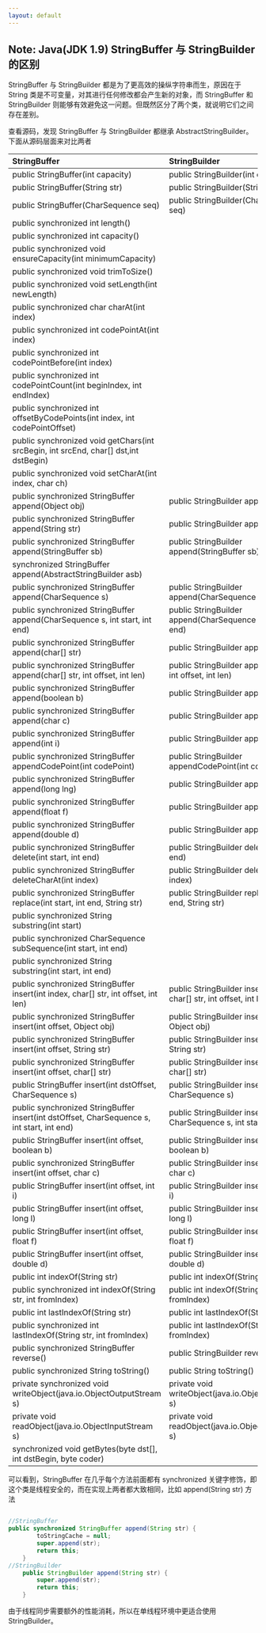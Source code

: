 ```yaml
---
layout: default
---
```


## Note: Java(JDK 1.9) StringBuffer 与 StringBuilder 的区别

StringBuffer 与 StringBuilder 都是为了更高效的操纵字符串而生，原因在于 String 类是不可变量，对其进行任何修改都会产生新的对象，而 StringBuffer 和 StringBuilder 则能够有效避免这一问题。但既然区分了两个类，就说明它们之间存在差别。

查看源码，发现 StringBuffer 与 StringBuilder 都继承 AbstractStringBuilder。下面从源码层面来对比两者

|StringBuffer|StringBuilder|
|:--|:--|
|public StringBuffer(int capacity) |public StringBuilder(int capacity) |
|public StringBuffer(String str) |public StringBuilder(String str) |
|public StringBuffer(CharSequence seq) |public StringBuilder(CharSequence seq) |
|public synchronized int length() ||
|public synchronized int capacity() ||
|public synchronized void ensureCapacity(int minimumCapacity) ||
|public synchronized void trimToSize() ||
|public synchronized void setLength(int newLength) ||
|public synchronized char charAt(int index) ||
|public synchronized int codePointAt(int index) ||
|public synchronized int codePointBefore(int index) ||
|public synchronized int codePointCount(int beginIndex, int endIndex) ||
|public synchronized int offsetByCodePoints(int index, int codePointOffset) ||
|public synchronized void getChars(int srcBegin, int srcEnd, char[] dst,int dstBegin)||
|public synchronized void setCharAt(int index, char ch) ||
|public synchronized StringBuffer append(Object obj) |public StringBuilder append(Object obj) |
|public synchronized StringBuffer append(String str) |public StringBuilder append(String str) |
|public synchronized StringBuffer append(StringBuffer sb) |public StringBuilder append(StringBuffer sb) |
|synchronized StringBuffer append(AbstractStringBuilder asb) ||
|public synchronized StringBuffer append(CharSequence s) |public StringBuilder append(CharSequence s) |
|public synchronized StringBuffer append(CharSequence s, int start, int end)|public StringBuilder append(CharSequence s, int start, int end) |
|public synchronized StringBuffer append(char[] str) |public StringBuilder append(char[] str) |
|public synchronized StringBuffer append(char[] str, int offset, int len) |public StringBuilder append(char[] str, int offset, int len) |
|public synchronized StringBuffer append(boolean b) |public StringBuilder append(boolean b) |
|public synchronized StringBuffer append(char c) |public StringBuilder append(char c) |
|public synchronized StringBuffer append(int i) |public StringBuilder append(int i) |
|public synchronized StringBuffer appendCodePoint(int codePoint) |public StringBuilder appendCodePoint(int codePoint) |
|public synchronized StringBuffer append(long lng) |public StringBuilder append(long lng) |
|public synchronized StringBuffer append(float f) |public StringBuilder append(float f) |
|public synchronized StringBuffer append(double d) |public StringBuilder append(double d) |
|public synchronized StringBuffer delete(int start, int end) |public StringBuilder delete(int start, int end) |
|public synchronized StringBuffer deleteCharAt(int index) |public StringBuilder deleteCharAt(int index) |
|public synchronized StringBuffer replace(int start, int end, String str) |public StringBuilder replace(int start, int end, String str) |
|public synchronized String substring(int start) ||
|public synchronized CharSequence subSequence(int start, int end) ||
|public synchronized String substring(int start, int end) ||
|public synchronized StringBuffer insert(int index, char[] str, int offset, int len)|public StringBuilder insert(int index, char[] str, int offset, int len)|
|public synchronized StringBuffer insert(int offset, Object obj) |public StringBuilder insert(int offset, Object obj) |
|public synchronized StringBuffer insert(int offset, String str) |public StringBuilder insert(int offset, String str) |
|public synchronized StringBuffer insert(int offset, char[] str) |public StringBuilder insert(int offset, char[] str) |
|public StringBuffer insert(int dstOffset, CharSequence s) |public StringBuilder insert(int dstOffset, CharSequence s) |
|public synchronized StringBuffer insert(int dstOffset, CharSequence s, int start, int end)|public StringBuilder insert(int dstOffset, CharSequence s, int start, int end)|
|public  StringBuffer insert(int offset, boolean b) |public StringBuilder insert(int offset, boolean b) |
|public synchronized StringBuffer insert(int offset, char c) |public StringBuilder insert(int offset, char c) |
|public StringBuffer insert(int offset, int i) |public StringBuilder insert(int offset, int i) |
|public StringBuffer insert(int offset, long l) |public StringBuilder insert(int offset, long l) |
|public StringBuffer insert(int offset, float f) |public StringBuilder insert(int offset, float f) |
|public StringBuffer insert(int offset, double d) |public StringBuilder insert(int offset, double d) |
|public int indexOf(String str) |public int indexOf(String str) |
|public synchronized int indexOf(String str, int fromIndex) |public int indexOf(String str, int fromIndex) |
|public int lastIndexOf(String str) |public int lastIndexOf(String str) |
|public synchronized int lastIndexOf(String str, int fromIndex) |public int lastIndexOf(String str, int fromIndex) |
|public synchronized StringBuffer reverse() |public StringBuilder reverse() |
|public synchronized String toString() |public String toString() |
|private synchronized void writeObject(java.io.ObjectOutputStream s)|private void writeObject(java.io.ObjectOutputStream s)|
|private void readObject(java.io.ObjectInputStream s)|private void readObject(java.io.ObjectInputStream s)|
|synchronized void getBytes(byte dst[], int dstBegin, byte coder) ||

可以看到，StringBuffer 在几乎每个方法前面都有 synchronized 关键字修饰，即这个类是线程安全的，而在实现上两者都大致相同，比如 append(String str) 方法

```java

//StringBuffer
public synchronized StringBuffer append(String str) {
        toStringCache = null;
        super.append(str);
        return this;
    }
//StringBuilder
    public StringBuilder append(String str) {
        super.append(str);
        return this;
    }
```

由于线程同步需要额外的性能消耗，所以在单线程环境中更适合使用 StringBuilder。
